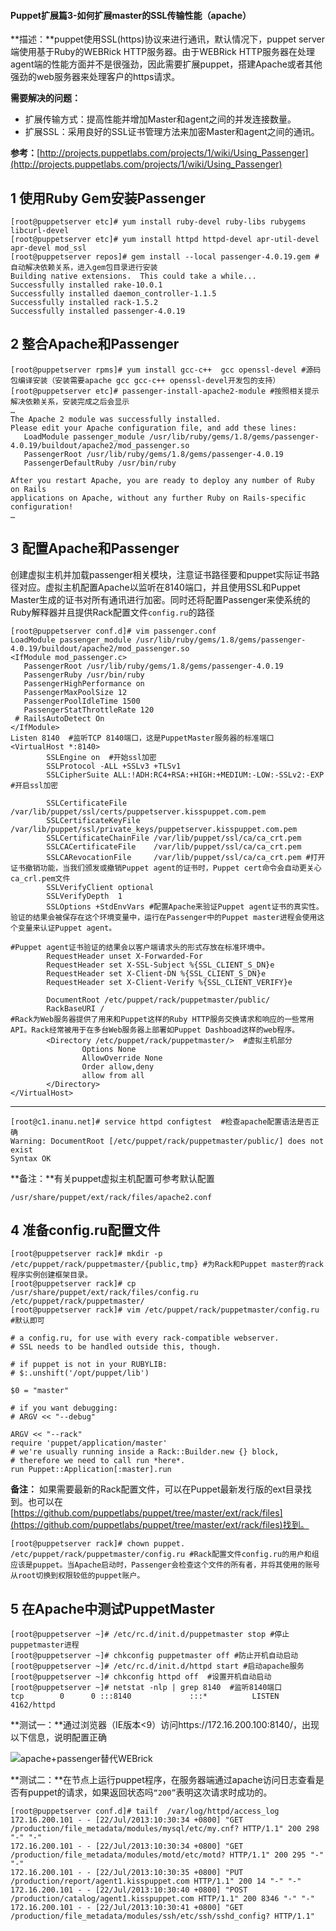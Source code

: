 #### Puppet扩展篇3-如何扩展master的SSL传输性能（apache）



**描述：**puppet使用SSL(https)协议来进行通讯，默认情况下，puppet server端使用基于Ruby的WEBRick HTTP服务器。由于WEBRick HTTP服务器在处理agent端的性能方面并不是很强劲，因此需要扩展puppet，搭建Apache或者其他强劲的web服务器来处理客户的https请求。
<!--more-->

**需要解决的问题：**

- 扩展传输方式：提高性能并增加Master和agent之间的并发连接数量。
- 扩展SSL：采用良好的SSL证书管理方法来加密Master和agent之间的通讯。
<!--more-->

**参考：**[http://projects.puppetlabs.com/projects/1/wiki/Using_Passenger](http://projects.puppetlabs.com/projects/1/wiki/Using_Passenger)

## 1 使用Ruby Gem安装Passenger ##

	[root@puppetserver etc]# yum install ruby-devel ruby-libs rubygems libcurl-devel
	[root@puppetserver etc]# yum install httpd httpd-devel apr-util-devel apr-devel mod_ssl
	[root@puppetserver repos]# gem install --local passenger-4.0.19.gem #自动解决依赖关系，进入gem包目录进行安装
	Building native extensions.  This could take a while...
	Successfully installed rake-10.0.1
	Successfully installed daemon_controller-1.1.5
	Successfully installed rack-1.5.2
	Successfully installed passenger-4.0.19

## 2 整合Apache和Passenger ##

	[root@puppetserver rpms]# yum install gcc-c++  gcc openssl-devel #源码包编译安装（安装需要apache gcc gcc-c++ openssl-devel开发包的支持）
	[root@puppetserver etc]# passenger-install-apache2-module #按照相关提示解决依赖关系，安装完成之后会显示
	…
	The Apache 2 module was successfully installed.
	Please edit your Apache configuration file, and add these lines:
	   LoadModule passenger_module /usr/lib/ruby/gems/1.8/gems/passenger-4.0.19/buildout/apache2/mod_passenger.so
	   PassengerRoot /usr/lib/ruby/gems/1.8/gems/passenger-4.0.19
	   PassengerDefaultRuby /usr/bin/ruby
	
	After you restart Apache, you are ready to deploy any number of Ruby on Rails
	applications on Apache, without any further Ruby on Rails-specific
	configuration!
	…

## 3 配置Apache和Passenger ##

创建虚拟主机并加载passenger相关模块，注意证书路径要和puppet实际证书路径对应。虚拟主机配置Apache以监听在8140端口，并且使用SSL和Puppet Master生成的证书对所有通讯进行加密。同时还将配置Passenger来使系统的Ruby解释器并且提供Rack配置文件`config.ru`的路径

	[root@puppetserver conf.d]# vim passenger.conf
	LoadModule passenger_module /usr/lib/ruby/gems/1.8/gems/passenger-4.0.19/buildout/apache2/mod_passenger.so
	<IfModule mod_passenger.c>
	   PassengerRoot /usr/lib/ruby/gems/1.8/gems/passenger-4.0.19
	   PassengerRuby /usr/bin/ruby
	   PassengerHighPerformance on
	   PassengerMaxPoolSize 12
	   PassengerPoolIdleTime 1500
	   PassengerStatThrottleRate 120
	 # RailsAutoDetect On
	</IfModule>
	Listen 8140  #监听TCP 8140端口，这是PuppetMaster服务器的标准端口
	<VirtualHost *:8140>
	        SSLEngine on  #开始ssl加密
	        SSLProtocol -ALL +SSLv3 +TLSv1
	        SSLCipherSuite ALL:!ADH:RC4+RSA:+HIGH:+MEDIUM:-LOW:-SSLv2:-EXP #开启ssl加密
	
	        SSLCertificateFile      /var/lib/puppet/ssl/certs/puppetserver.kisspuppet.com.pem 
	        SSLCertificateKeyFile   /var/lib/puppet/ssl/private_keys/puppetserver.kisspuppet.com.pem
	        SSLCertificateChainFile /var/lib/puppet/ssl/ca/ca_crt.pem
	        SSLCACertificateFile    /var/lib/puppet/ssl/ca/ca_crt.pem
	        SSLCARevocationFile     /var/lib/puppet/ssl/ca/ca_crt.pem #打开证书撤销功能，当我们颁发或撤销Puppet agent的证书时，Puppet cert命令会自动更关心ca_crl.pem文件
	        SSLVerifyClient optional
	        SSLVerifyDepth  1
	        SSLOptions +StdEnvVars #配置Apache来验证Puppet agent证书的真实性。验证的结果会被保存在这个环境变量中，运行在Passenger中的Puppet master进程会使用这个变量来认证Puppet agent。
	
	#Puppet agent证书验证的结果会以客户端请求头的形式存放在标准环境中。
	        RequestHeader unset X-Forwarded-For
	        RequestHeader set X-SSL-Subject %{SSL_CLIENT_S_DN}e
	        RequestHeader set X-Client-DN %{SSL_CLIENT_S_DN}e
	        RequestHeader set X-Client-Verify %{SSL_CLIENT_VERIFY}e
	
	        DocumentRoot /etc/puppet/rack/puppetmaster/public/
	        RackBaseURI /
	#Rack为Web服务器提供了用来和Puppet这样的Ruby HTTP服务交换请求和响应的一些常用API。Rack经常被用于在多台Web服务器上部署如Puppet Dashboad这样的web程序。
	        <Directory /etc/puppet/rack/puppetmaster/>  #虚拟主机部分
	                Options None
	                AllowOverride None
	                Order allow,deny
	                allow from all
	        </Directory>
	</VirtualHost>

---

	[root@c1.inanu.net]# service httpd configtest  #检查apache配置语法是否正确
	Warning: DocumentRoot [/etc/puppet/rack/puppetmaster/public/] does not exist
	Syntax OK
**备注：**有关puppet虚拟主机配置可参考默认配置

	/usr/share/puppet/ext/rack/files/apache2.conf

## 4 准备config.ru配置文件 ##

	[root@puppetserver rack]# mkdir -p /etc/puppet/rack/puppetmaster/{public,tmp} #为Rack和Puppet master的rack程序实例创建框架目录。
	[root@puppetserver rack]# cp /usr/share/puppet/ext/rack/files/config.ru /etc/puppet/rack/puppetmaster/ 
	[root@puppetserver rack]# vim /etc/puppet/rack/puppetmaster/config.ru  #默认即可
	
	# a config.ru, for use with every rack-compatible webserver.
	# SSL needs to be handled outside this, though.
	
	# if puppet is not in your RUBYLIB:
	# $:.unshift('/opt/puppet/lib')
	
	$0 = "master"
	
	# if you want debugging:
	# ARGV << "--debug"
	
	ARGV << "--rack"
	require 'puppet/application/master'
	# we're usually running inside a Rack::Builder.new {} block,
	# therefore we need to call run *here*.
	run Puppet::Application[:master].run 

**备注：**
如果需要最新的Rack配置文件，可以在Puppet最新发行版的ext目录找到。也可以在[https://github.com/puppetlabs/puppet/tree/master/ext/rack/files](https://github.com/puppetlabs/puppet/tree/master/ext/rack/files)找到。

	[root@puppetserver rack]# chown puppet. /etc/puppet/rack/puppetmaster/config.ru #Rack配置文件config.ru的用户和组应该是puppet。当Apache启动时，Passenger会检查这个文件的所有者，并将其使用的账号从root切换到权限较低的puppet账户。

## 5 在Apache中测试PuppetMaster ##

	[root@puppetserver ~]# /etc/rc.d/init.d/puppetmaster stop #停止puppetmaster进程
	[root@puppetserver ~]# chkconfig puppetmaster off #防止开机自动启动
	[root@puppetserver ~]# /etc/rc.d/init.d/httpd start #启动apache服务
	[root@puppetserver ~]# chkconfig httpd off  #设置开机自动启动
	[root@puppetserver ~]# netstat -nlp | grep 8140  #监听8140端口
	tcp        0      0 :::8140             :::*          LISTEN      4162/httpd

**测试一：**通过浏览器（IE版本<9）访问https://172.16.200.100:8140/，出现以下信息，说明配置正确

![apache+passenger替代WEBrick](http://kisspuppet.com/img/apache-passenger-1.png)

**测试二：**在节点上运行puppet程序，在服务器端通过apache访问日志查看是否有puppet的请求，如果返回状态吗`“200”`表明这次请求时成功的。

	[root@puppetserver conf.d]# tailf  /var/log/httpd/access_log
	172.16.200.101 - - [22/Jul/2013:10:30:34 +0800] "GET /production/file_metadata/modules/mysql/etc/my.cnf? HTTP/1.1" 200 298 "-" "-"
	172.16.200.101 - - [22/Jul/2013:10:30:34 +0800] "GET /production/file_metadata/modules/motd/etc/motd? HTTP/1.1" 200 295 "-" "-"
	172.16.200.101 - - [22/Jul/2013:10:30:35 +0800] "PUT /production/report/agent1.kisspuppet.com HTTP/1.1" 200 14 "-" "-"
	172.16.200.101 - - [22/Jul/2013:10:30:40 +0800] "POST /production/catalog/agent1.kisspuppet.com HTTP/1.1" 200 8346 "-" "-"
	172.16.200.101 - - [22/Jul/2013:10:30:41 +0800] "GET /production/file_metadata/modules/ssh/etc/ssh/sshd_config? HTTP/1.1"
	
